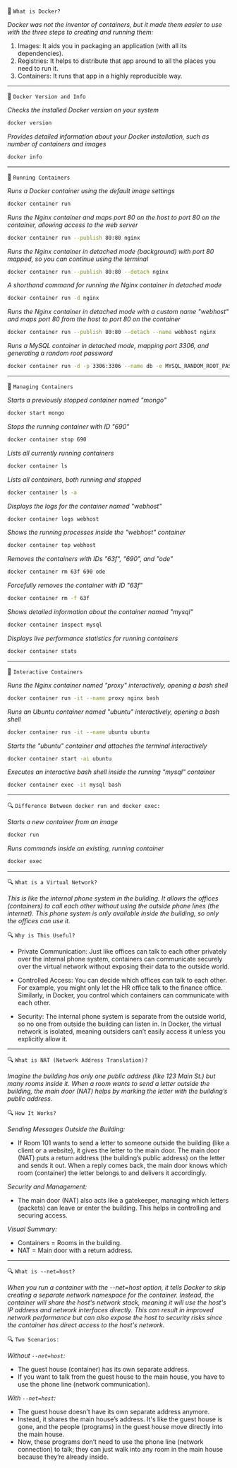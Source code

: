 🐳 `What is Docker?`

*Docker was not the inventor of containers, but it made them easier to use with the three steps to creating and running them:*

1.  Images: It aids you in packaging an application (with all its dependencies).
2.  Registries: It helps to distribute that app around to all the places you need to run it.
3.  Containers: It runs that app in a highly reproducible way.
________________

🐳 `Docker Version and Info`

*Checks the installed Docker version on your system*
```bash
docker version
```
*Provides detailed information about your Docker installation, such as number of containers and images*
```bash
docker info
```
_______________

🐳 `Running Containers`

*Runs a Docker container using the default image settings*
```bash
docker container run
```
*Runs the Nginx container and maps port 80 on the host to port 80 on the container, allowing access to the web server*
```bash
docker container run --publish 80:80 nginx
```
*Runs the Nginx container in detached mode (background) with port 80 mapped, so you can continue using the terminal*
```bash
docker container run --publish 80:80 --detach nginx
```
*A shorthand command for running the Nginx container in detached mode*
```bash
docker container run -d nginx
```
*Runs the Nginx container in detached mode with a custom name "webhost" and maps port 80 from the host to port 80 on the container*
```bash
docker container run --publish 80:80 --detach --name webhost nginx
```
*Runs a MySQL container in detached mode, mapping port 3306, and generating a random root password*
```bash
docker container run -d -p 3306:3306 --name db -e MYSQL_RANDOM_ROOT_PASSWORD=yes mysql
```
_______________

🐳 `Managing Containers`

*Starts a previously stopped container named "mongo"*
```bash
docker start mongo
```
*Stops the running container with ID "690"*
```bash
docker container stop 690
```
*Lists all currently running containers*
```bash
docker container ls
```
*Lists all containers, both running and stopped*
```bash
docker container ls -a
```
*Displays the logs for the container named "webhost"*
```bash
docker container logs webhost
```
*Shows the running processes inside the "webhost" container*
```bash
docker container top webhost
```
*Removes the containers with IDs "63f", "690", and "ode"*
```bash
docker container rm 63f 690 ode
```
*Forcefully removes the container with ID "63f"*
```bash
docker container rm -f 63f
```
*Shows detailed information about the container named "mysql"*
```bash
docker container inspect mysql
```
*Displays live performance statistics for running containers*
```bash
docker container stats
```
____________

🐳 `Interactive Containers`

*Runs the Nginx container named "proxy" interactively, opening a bash shell*
```bash
docker container run -it --name proxy nginx bash
```
*Runs an Ubuntu container named "ubuntu" interactively, opening a bash shell*
```bash
docker container run -it --name ubuntu ubuntu
```
*Starts the "ubuntu" container and attaches the terminal interactively*
```bash
docker container start -ai ubuntu
```
*Executes an interactive bash shell inside the running "mysql" container*
```bash
docker container exec -it mysql bash
```
_____________

🔍 `Difference Between docker run and docker exec:`

*Starts a new container from an image*
```bash
docker run
```
*Runs commands inside an existing, running container*
```bash
docker exec
```
_____________

🔍 `What is a Virtual Network?`

*This is like the internal phone system in the building. It allows the offices (containers) to call each other without using the outside phone lines (the internet). This phone system is only available inside the building, so only the offices can use it.*

🔍 `Why is This Useful?`

- Private Communication: Just like offices can talk to each other privately over the internal phone system, containers can communicate securely over the virtual network without exposing their data to the outside world.

- Controlled Access: You can decide which offices can talk to each other. For example, you might only let the HR office talk to the finance office. Similarly, in Docker, you control which containers can communicate with each other.

- Security: The internal phone system is separate from the outside world, so no one from outside the building can listen in. In Docker, the virtual network is isolated, meaning outsiders can’t easily access it unless you explicitly allow it.
______________

🔍 `What is NAT (Network Address Translation)?`

*Imagine the building has only one public address (like 123 Main St.) but many rooms inside it. When a room wants to send a letter outside the building, the main door (NAT) helps by marking the letter with the building’s public address.*

🔍 `How It Works?`

*Sending Messages Outside the Building:*

- If Room 101 wants to send a letter to someone outside the building (like a client or a website), it gives the letter to the main door.
The main door (NAT) puts a return address (the building’s public address) on the letter and sends it out.
When a reply comes back, the main door knows which room (container) the letter belongs to and delivers it accordingly.

*Security and Management:*

- The main door (NAT) also acts like a gatekeeper, managing which letters (packets) can leave or enter the building. This helps in controlling and securing access.

*Visual Summary:*

- Containers = Rooms in the building.
- NAT = Main door with a return address.
______________

🔍 `What is --net=host?`

*When you run a container with the --net=host option, it tells Docker to skip creating a separate network namespace for the container. Instead, the container will share the host's network stack, meaning it will use the host's IP address and network interfaces directly. This can result in improved network performance but can also expose the host to security risks since the container has direct access to the host's network.*

🔍 `Two Scenarios:`

*Without `--net=host`:*

- The guest house (container) has its own separate address.
- If you want to talk from the guest house to the main house, you have to use the phone line (network communication).

*With `--net=host`:*

- The guest house doesn’t have its own separate address anymore.
- Instead, it shares the main house’s address. It's like the guest house is gone, and the people (programs) in the guest house move directly into the main house.
- Now, these programs don’t need to use the phone line (network connection) to talk; they can just walk into any room in the main house because they’re already inside.





















